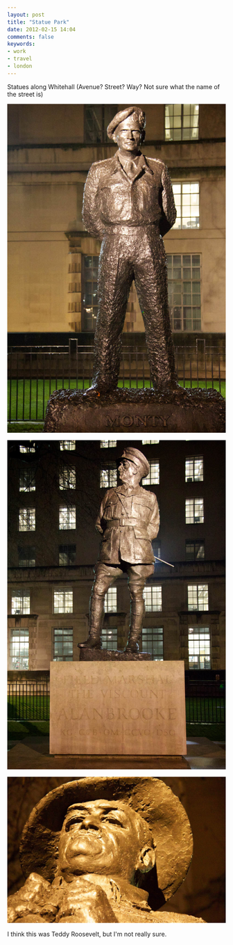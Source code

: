 ```yaml
---
layout: post
title: "Statue Park"
date: 2012-02-15 14:04
comments: false
keywords:
- work
- travel
- london
---
```

Statues along Whitehall (Avenue?  Street?  Way?  Not sure what the name of the street is)

![statues](/assets/images/2012/2012-02-12/London-56.jpg)


![Monty](/assets/images/2012/2012-02-12/London-57.jpg)


![Field Marshall Alan Brooke](/assets/images/2012/2012-02-12/London-58.jpg)


I think this was Teddy Roosevelt, but I'm not really sure.
